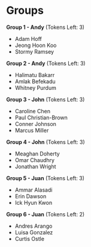 # Groups

**Group 1 - Andy** (Tokens Left: 3)
- Adam Hoff
- Jeong Hoon Koo
- Stormy Ramsey

**Group 2 - Andy** (Tokens Left: 3)
- Halimatu Bakarr
- Amlak Befekadu
- Whitney Purdum

**Group 3 - John** (Tokens Left: 3)
- Caroline Chen
- Paul Christian-Brown
- Conner Johnson
- Marcus Miller

**Group 4 - John** (Tokens Left: 3)
- Meaghan Doherty
- Omar Chaudhry
- Jonathan Wright

**Group 5 - Juan** (Tokens Left: 3)
- Ammar Alasadi
- Erin Dawson
- Ick Hyun Kwon

**Group 6 - Juan** (Tokens Left: 2)
- Andres Arango
- Luisa Gonzalez
- Curtis Ostle
